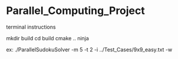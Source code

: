 # Parallel_Computing_Project

terminal instructions

mkdir build
cd build
cmake ..
ninja

ex:
./ParallelSudokuSolver -m 5   -t 2 -i ../Test_Cases/9x9_easy.txt -w